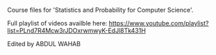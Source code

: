 Course files for 'Statistics and Probability for Computer Science'. 

Full playlist of videos availble here: https://www.youtube.com/playlist?list=PLnd7R4Mcw3rJDOxrwmwyK-EdJl8Tk431H 

Edited by ABDUL WAHAB
